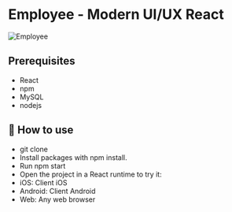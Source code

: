 # Employee - Modern UI/UX React 
![Employee](https://github.com/RezaEcho10/EmployeeManagement/assets/139354782/fa698d8f-4c9-4495-9fa0-5d061467937f)

## Prerequisites
 - React
 - npm
 - MySQL
 - nodejs

## 🚀 How to use
 - git clone
 - Install packages with npm install.
 - Run npm start
 - Open the project in a React runtime to try it:
 - iOS: Client iOS
 - Android: Client Android
 - Web: Any web browser

